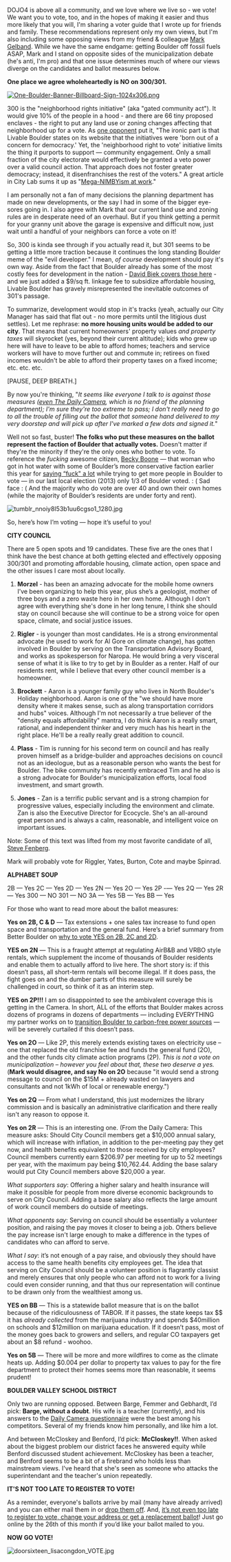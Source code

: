 DOJO4 is above all a community, and we love where we live so - we vote!  We want you to vote, too, and in the hopes of making it easier and thus more likely that you will, I'm sharing a voter guide that I wrote up for friends and family.  These recommendations represent only my own views, but I'm also including some opposing views from my friend & colleague [Mark Gelband](https://twitter.com/markgelband).  While we have the same endgame: getting Boulder off fossil fuels ASAP, Mark and I stand on opposite sides of the municipalization debate (he's anti, I'm pro) and that one issue determines much of where our views diverge on the candidates and ballot measures below.

**One place we agree wholeheartedly is NO on 300/301.** 

[![One-Boulder-Banner-Billboard-Sign-1024x306.png](assets/b.png)](http://oneboulder.org/) 

300 is the "neighborhood rights initiative" (aka "gated community act"). It would give 10% of the people in a hood - and there are 66 tiny proposed enclaves - the right to put any land use or zoning changes affecting that neighborhood up for a vote. As [one opponent](http://oneboulder.org/david-abelson-neighborhood-ballot-issue-unconstitutional/) put it, "The ironic part is that Livable Boulder states on its website that the initiatives were 'born out of a concern for democracy.' Yet, the 'neighborhood right to vote' initiative limits the thing it purports to support — community engagement. Only a small fraction of the city electorate would effectively be granted a veto power over a valid council action. That approach does not foster greater democracy; instead, it disenfranchises the rest of the voters."  A great article in City Lab sums it up as "[Mega-NIMBYism at work](http://www.citylab.com/housing/2015/10/they-are-coming-for-our-neighborhoods/408994/)."  

I am personally not a fan of many decisions the planning department has made on new developments, or the say I had in some of the bigger eye-sores going in.  I also agree with Mark that our current land use and zoning rules are in desperate need of an overhaul.  But if you think getting a permit for your granny unit above the garage is expensive and difficult now, just wait until a handful of your neighbors can force a vote on it!

So, 300 is kinda see through if you actually read it, but 301 seems to be getting a little more traction because it continues the long standing Boulder meme of the "evil developer." I mean, *of course* development should pay it's own way. Aside from the fact that Boulder already has some of the most costly fees for development in the nation - [David Biek covers those here](http://oneboulder.org/david-biek-no-on-300-and-301/) - and we just added a $9/sq ft. linkage fee to subsidize affordable housing, Livable Boulder has gravely misrepresented the inevitable outcomes of 301's passage.

To summarize, development would stop in it's tracks (yeah, actually our City Manager has said that flat out - no more permits until the litigious dust settles).  Let me rephrase: **no more housing units would be added to our city**.  That means that current homeowners' property values *and property taxes* will skyrocket (yes, beyond their current altitude); kids who grew up here will have to leave to be able to afford homes; teachers and service workers will have to move further out and commute in; retirees on fixed incomes wouldn't be able to afford their property taxes on a fixed income; etc. etc. etc.

[PAUSE, DEEP BREATH.] 

By now you're thinking, "*It seems like everyone I talk to is against those measures ([even The Daily Camera](http://oneboulder.org/daily-camera-editorial-no-on-300-301/), which is no friend of the planning department); I'm sure they're too extreme to pass; I don't really need to go to all the trouble of filling out the ballot that someone hand delivered to my very doorstep and will pick up after I've marked a few dots and signed it.*"

Well not so fast, buster!  **The folks who put these measures on the ballot represent the faction of Boulder that actually votes.** Doesn't matter if they're the minority if they're the only ones who bother to vote. To reference the *fucking* awesome citizen, [Becky Boone](https://twitter.com/boonrs?lang=en) — that woman who got in hot water with some of Boulder’s more conservative faction earlier this year for [saying “fuck" a lot](https://youtu.be/Mme2iqk1IYU) while trying to get more people in Boulder to vote — in our last local election (2013) only 1/3 of Boulder voted.  : (  Sad face : (  And the majority who do vote are over 40 and own their own homes (while the majority of Boulder’s residents are under forty and rent).  

![tumblr_nnoiy8I53b1uu6cgso1_1280.jpg](assets/c.jpeg) 

So, here’s how I’m voting — hope it’s useful to you!

**CITY COUNCIL**

There are 5 open spots and 19 candidates.  These five are the ones that I think have the best chance at both getting elected and effectively opposing 300/301 and promoting affordable housing, climate action, open space and the other issues I care most about locally. 

1. **Morzel** - has been an amazing advocate for the mobile home owners I’ve been organizing to help this year, plus she’s a geologist, mother of three boys and a zero waste hero in her own home. Although I don't agree with everything she's done in her long tenure, I think she should stay on council because she will continue to be a strong voice for open space, climate, and social justice issues. 

2. **Rigler** - is younger than most candidates. He is a strong environmental advocate (he used to work for Al Gore on climate change), has gotten involved in Boulder by serving on the Transportation Advisory Board, and works as spokesperson for Naropa. He would bring a very visceral sense of what it is like to try to get by in Boulder as a renter. Half of our residents rent, while I believe that every other council member is a homeowner. 

3. **Brockett** - Aaron is a younger family guy who lives in North Boulder's Holiday neighborhood. Aaron is one of the "we should have more density where it makes sense, such as along transportation corridors and hubs" voices. Although I'm not necessarily a true believer of the "density equals affordability" mantra, I do think Aaron is a really smart, rational, and independent thinker and very much has his heart in the right place. He'll be a really really great addition to council.

4. **Plass** - Tim is running for his second term on council and has really proven himself as a bridge-builder and approaches decisions on council not as an ideologue, but as a reasonable person who wants the best for Boulder. The bike community has recently embraced Tim and he also is a strong advocate for Boulder's municipalization efforts, local food investment, and smart growth.

5. **Jones** - Zan is a terrific public servant and is a strong champion for progressive values, especially including the environment and climate. Zan is also the Executive Director for Ecocycle. She's an all-around great person and is always a calm, reasonable, and intelligent voice on important issues.

Note: Some of this text was lifted from my most favorite candidate of all, [Steve Fenberg](http://).  

Mark will probably vote for Riggler, Yates, Burton, Cote and maybe Spinrad. 

**ALPHABET SOUP**

2B — Yes
2C — Yes
2D — Yes
2N — Yes
2O — Yes
2P -— Yes 
2Q — Yes
2R — Yes
300 — NO
301 — NO
3A — Yes
5B — Yes
BB — Yes

For those who want to read more about the ballot measures:

**Yes on 2B, C & D** — Tax extensions + one sales tax increase to fund open space and transportation and the general fund.  Here’s a brief summary from Better Boulder on [why to vote YES on 2B, 2C and 2D](http://betterboulder.com/vote-yes-on-2b-2c-and-2d/).

**YES on 2N** — This is a fraught attempt at regulating AirB&B and VRBO style rentals, which supplement the income of thousands of Boulder residents and enable them to actually afford to live here.  The short story is: if this doesn’t pass, all short-term rentals will become illegal.  If it does pass, the fight goes on and the dumber parts of this measure will surely be challenged in court, so think of it as an interim step.

**YES on 2P!!!**  I am so disappointed to see the ambivalent coverage this is getting in the Camera.  In short, ALL of the efforts that Boulder makes across dozens of programs in dozens of departments — including EVERYTHING my partner works on to [transition Boulder to carbon-free power sources](https://bouldercolorado.gov/climate) — will be severely curtailed if this doesn’t pass.  

**Yes on 2O** — Like 2P, this merely extends existing taxes on electricity use – one that replaced the old franchise fee and funds the general fund (2O), and the other funds city climate action programs (2P). *This is not a vote on municipalization – however you feel about that, these two deserve a yes.*  (**Mark would disagree, and say No on 2O** because "it would send a strong message to council on the $15M + already wasted on lawyers and consultants and not 1kWh of local or renewable energy.")

**Yes on 2Q** — From what I understand, this just modernizes the library commission and is basically an administrative clarification and there really isn't any reason to oppose it. 

**Yes on 2R** — This is an interesting one. (From the Daily Camera: This measure asks: Should City Council members get a $10,000 annual salary, which will increase with inflation, in addition to the per-meeting pay they get now, and health benefits equivalent to those received by city employees? Council members currently earn $206.97 per meeting for up to 52 meetings per year, with the maximum pay being $10,762.44. Adding the base salary would put City Council members above $20,000 a year.

*What supporters say*: Offering a higher salary and health insurance will make it possible for people from more diverse economic backgrounds to serve on City Council. Adding a base salary also reflects the large amount of work council members do outside of meetings.

*What opponents say*: Serving on council should be essentially a volunteer position, and raising the pay moves it closer to being a job. Others believe the pay increase isn't large enough to make a difference in the types of candidates who can afford to serve.

*What I say*: it’s not enough of a pay raise, and obviously they should have access to the same health benefits city employees get.  The idea that serving on City Council should be a volunteer position is flagrantly classist and merely ensures that only people who can afford not to work for a living could even consider running, and that thus our representation will continue to be drawn only from the wealthiest among us.  

**YES on BB** — This is a statewide ballot measure that is on the ballot because of the ridiculousness of TABOR.  If it passes, the state keeps tax $$ it has *already collected* from the marijuana industry and spends $40million on schools and $12million on marijuana education.  If it doesn’t pass, most of the money goes back to growers and sellers, and regular CO taxpayers get about an $8 refund - woohoo.  

**Yes on 5B** — There will be more and more wildfires to come as the climate heats up. Adding $0.004 per dollar to property tax values to pay for the fire department to protect their homes seems more than reasonable, it seems prudent!

**BOULDER VALLEY SCHOOL DISTRICT**

Only two are running opposed.  Between Barge, Femmer and Gebhardt, I’d pick:  **Barge, without a doubt**.  His wife is a teacher (currently), and his answers to the [Daily Camera questionnaire](http://www.dailycamera.com/local-election-news/ci_28946902/voter-guide-2015-boulder-and-broomfield-counties) were the best among his competitors. Several of my friends know him personally, and like him a lot.

And between McCloskey and Benford, I’d pick: **McCloskey!!**.  When asked about the biggest problem our district faces he answered equity while Benford discussed student achievement.  McCloskey has been a teacher, and Benford seems to be a bit of a firebrand who holds less than mainstream views. I've heard that she's seen as someone who attacks the superintendant and the teacher's union repeatedly. 


**IT'S NOT TOO LATE TO REGISTER TO VOTE!**

As a reminder, everyone's ballots arrive by mail (many have already arrived) and you can either mail them in or [drop them off](http://www.bouldercounty.org/elections/polling/pages/default.aspx).  And, [it’s not even too late to register to vote, change your address or get a replacement ballot](https://www.registerincolorado.org/)!  Just go online by the 26th of this month if you’d like your ballot mailed to you.

**NOW GO VOTE!**

![doorsixteen_lisacongdon_VOTE.jpg](assets/d.jpeg)  